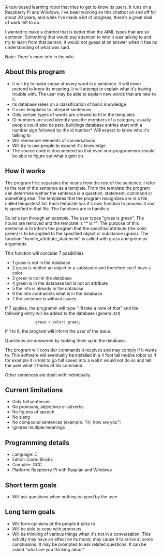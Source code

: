 A text-based learning robot that tries to get to know its users. It runs on a Raspberry Pi and Windows. I've been working on this chatbot on and off for about 20 years, and while I've made a lot of progress, there's a great deal of work left to do.

I wanted to make a chatbot that is better than the AIML types that are so common. Something that would pay attention to who it was talking to and try to learn from that person. It would not guess at an answer when it has no understanding of what was said.

Note: There's more info in the wiki.

## About this program
* It will try to make sense of every word in a sentence. It will never pretend to know its meaning. It will attempt to explain what it's having trouble with. The user may be able to explain new words that are new to it.
* Its database relies on a classification of basic knowledge
* It uses templates to interpret sentences
* Only certain types of words are allowed to fit in the templates
* ID numbers are used identify specific members of a category, usually people could also be pets, buildings database entries start with a number sign followed by the id number* Will expect to know who it's talking to
* Will remember elements of conversations
* Will try to use people to expand it's knowledge
* The source code is documented so that even non-programmers should be able to figure out what's goin on.

## How it works

The program first separates the nouns from the rest of the sentence. I refer to the rest of the sentence as a template. From the template the program can determine wether the sentence is a question, statement, command or something else. The templates that the program recognizes are in a file called templates2.txt. Each template has it's own function to process it and is specified in that file. The functions are in handle.c.

So let's run through an example. The user types "grass is green". The nouns are removed and the template is "* is *". The purpose of this sentence is to inform the program that the specified attribute (the color green) is to be applied to the specified object or substance (grass). The function "handle_attribute_statement" is called with grass and green as arguments.

This function will concider 7 posibilities
* 1   grass is not in the database
* 2   grass is neither an object or a substance and therefore can't have a color
* 3   green is not in the database
* 4   green is in the database but is not an attribute
* 5   the info is already in the database
* 6   the info contradicts what is in the database
* 7   the sentence is without issues

If 7 applies, the programm will type "I'll take a note of that" and the following entry will be added to the database (general.txt)
```
              grass > color: green;
```              
If 1 to 6, the program will inform the user of the issue.

Questions are answered by looking them up in the database. 

The program will consider commands it receives and may comply if it wants to. This software will eventually be installed in a 4 foot tall mobile robot so if for example it is told to go full speed into a wall it would not do so and tell the user what it thinks of his command. 

Other sentences are dealt with individually.



## Current limitations
* Only full sentences
* No pronouns, adjectives or adverbs
* No figures of speech
* No slang
* No compound sentences (example: "Hi, how are you")
* Ignores multiple meanings 

## Programming details
* Language: C
* Editor: Code::Blocks
* Compiler: GCC
* Platform: Raspberry Pi with Raspian and Windows

## Short term goals
* Will ask questions when nothing is typed by the user

## Long term goals
* Will form opinions of the people it talks to
* Will be able to cope with pronouns
* Will be thinking of various things when it's not in a conversation. This activity may have an effect on its mood, may cause it to arrive at some conclusions. It may be prompted to ask related questions. It can be asked "what are you thinking about".

